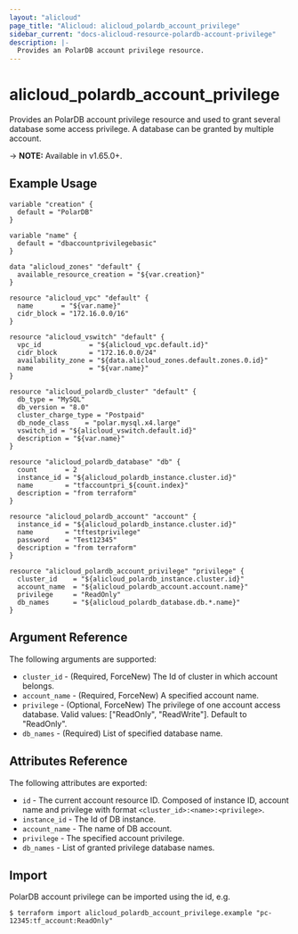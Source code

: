 ```yaml
---
layout: "alicloud"
page_title: "Alicloud: alicloud_polardb_account_privilege"
sidebar_current: "docs-alicloud-resource-polardb-account-privilege"
description: |-
  Provides an PolarDB account privilege resource.
---
```


# alicloud\_polardb\_account\_privilege

Provides an PolarDB account privilege resource and used to grant several database some access privilege. A database can be granted by multiple account.

-> **NOTE:** Available in v1.65.0+.

## Example Usage

```
variable "creation" {
  default = "PolarDB"
}

variable "name" {
  default = "dbaccountprivilegebasic"
}

data "alicloud_zones" "default" {
  available_resource_creation = "${var.creation}"
}

resource "alicloud_vpc" "default" {
  name       = "${var.name}"
  cidr_block = "172.16.0.0/16"
}

resource "alicloud_vswitch" "default" {
  vpc_id            = "${alicloud_vpc.default.id}"
  cidr_block        = "172.16.0.0/24"
  availability_zone = "${data.alicloud_zones.default.zones.0.id}"
  name              = "${var.name}"
}

resource "alicloud_polardb_cluster" "default" {
  db_type = "MySQL"
  db_version = "8.0"
  cluster_charge_type = "Postpaid"
  db_node_class    = "polar.mysql.x4.large"
  vswitch_id = "${alicloud_vswitch.default.id}"
  description = "${var.name}"
}

resource "alicloud_polardb_database" "db" {
  count       = 2
  instance_id = "${alicloud_polardb_instance.cluster.id}"
  name        = "tfaccountpri_${count.index}"
  description = "from terraform"
}

resource "alicloud_polardb_account" "account" {
  instance_id = "${alicloud_polardb_instance.cluster.id}"
  name        = "tftestprivilege"
  password    = "Test12345"
  description = "from terraform"
}

resource "alicloud_polardb_account_privilege" "privilege" {
  cluster_id    = "${alicloud_polardb_instance.cluster.id}"
  account_name  = "${alicloud_polardb_account.account.name}"
  privilege     = "ReadOnly"
  db_names      = "${alicloud_polardb_database.db.*.name}"
}
```

## Argument Reference

The following arguments are supported:

* `cluster_id` - (Required, ForceNew) The Id of cluster in which account belongs.
* `account_name` - (Required, ForceNew) A specified account name.
* `privilege` - (Optional, ForceNew) The privilege of one account access database. Valid values: ["ReadOnly", "ReadWrite"]. Default to "ReadOnly".
* `db_names` - (Required) List of specified database name.

## Attributes Reference

The following attributes are exported:

* `id` - The current account resource ID. Composed of instance ID, account name and privilege with format `<cluster_id>:<name>:<privilege>`.
* `instance_id` - The Id of DB instance.
* `account_name` - The name of DB account.
* `privilege` - The specified account privilege.
* `db_names` - List of granted privilege database names.

## Import

PolarDB account privilege can be imported using the id, e.g.

```
$ terraform import alicloud_polardb_account_privilege.example "pc-12345:tf_account:ReadOnly"
```